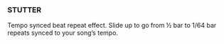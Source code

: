 ---
---
### STUTTER
Tempo synced beat repeat effect. Slide up to go from ½ bar to 1/64 bar repeats synced to your song’s tempo.
